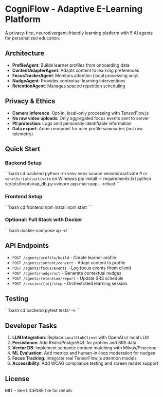 # CogniFlow - Adaptive E-Learning Platform

A privacy-first, neurodivergent-friendly learning platform with 5 AI agents for personalized education.

## Architecture

- **ProfileAgent**: Builds learner profiles from onboarding data
- **ContentAdapterAgent**: Adapts content to learning preferences  
- **FocusTrackerAgent**: Monitors attention (local processing only)
- **NudgeAgent**: Provides contextual learning interventions
- **RetentionAgent**: Manages spaced repetition scheduling

## Privacy & Ethics

- **Camera inference**: Opt-in, local-only processing with TensorFlow.js
- **No raw video uploads**: Only aggregated focus events sent to server
- **PII protection**: Logs omit personally identifiable information
- **Data export**: Admin endpoint for user profile summaries (not raw telemetry)

## Quick Start

### Backend Setup
\`\`\`bash
cd backend
python -m venv venv
source venv/bin/activate  # or `venv\Scripts\activate` on Windows
pip install -r requirements.txt
python scripts/bootstrap_db.py
uvicorn app.main:app --reload
\`\`\`

### Frontend Setup
\`\`\`bash
cd frontend
npm install
npm start
\`\`\`

### Optional: Full Stack with Docker
\`\`\`bash
docker-compose up -d
\`\`\`

## API Endpoints

- `POST /agents/profile/build` - Create learner profile
- `POST /agents/content/convert` - Adapt content to profile
- `POST /agents/focus/events` - Log focus events (from client)
- `POST /agents/nudge/act` - Generate contextual nudges
- `POST /agents/retention/report` - Update SRS schedule
- `POST /session/{id}/step` - Orchestrated learning session

## Testing

\`\`\`bash
cd backend
pytest tests/ -v
\`\`\`

## Developer Tasks

1. **LLM Integration**: Replace `LocalStubClient` with OpenAI or local LLM
2. **Persistence**: Add Redis/PostgreSQL for profiles and SRS data
3. **Vector DB**: Implement semantic content matching with Milvus/Pinecone
4. **ML Evaluation**: Add metrics and human-in-loop moderation for nudges
5. **Focus Tracking**: Integrate real TensorFlow.js attention models
6. **Accessibility**: Add WCAG compliance testing and screen reader support

## License

MIT - See LICENSE file for details
